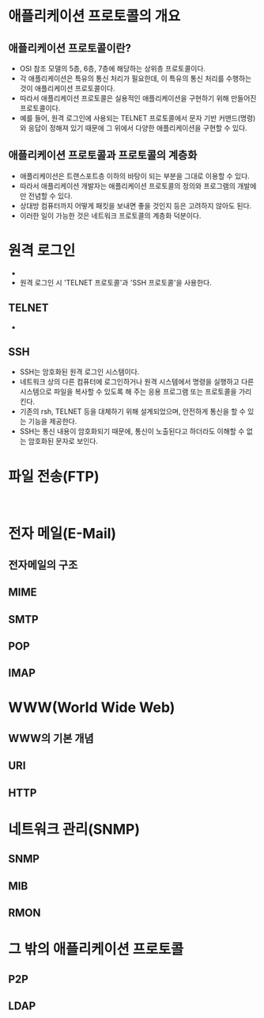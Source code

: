 
# 애플리케이션 프로토콜의 개요
## 애플리케이션 프로토콜이란?
- OSI 참조 모델의 5층, 6층, 7층에 해당하는 상위층 프로토콜이다.
- 각 애플리케이션은 특유의 통신 처리가 필요한데, 이 특유의 통신 처리를 수행하는 것이 애플리케이션 프로토콜이다.
- 따라서 애플리케이션 프로토콜은 실용적인 애플리케이션을 구현하기 위해 만들어진 프로토콜이다.
- 예를 들어, 원격 로그인에 사용되는 TELNET 프로토콜에서 문자 기반 커맨드(명령)와 응답이 정해져 있기 때문에 그 위에서 다양한 애플리케이션을 구현할 수 있다.
## 애플리케이션 프로토콜과 프로토콜의 계층화
- 애플리케이션은 트랜스포트층 이하의 바탕이 되는 부분을 그대로 이용할 수 있다.
- 따라서 애플리케이션 개발자는 애플리케이션 프로토콜의 정의와 프로그램의 개발에만 전념할 수 있다.
- 상대방 컴퓨터까지 어떻게 패킷을 보내면 좋을 것인지 등은 고려하지 않아도 된다.
- 이러한 일이 가능한 것은 네트워크 프로토콜의 계층화 덕분이다.


# 원격 로그인
- 
- 원격 로그인 시 'TELNET 프로토콜'과 'SSH 프로토콜'을 사용한다.
## TELNET
- 
## SSH
- SSH는 암호화된 원격 로그인 시스템이다.
- 네트워크 상의 다른 컴퓨터에 로그인하거나 원격 시스템에서 명령을 실행하고 다른 시스템으로 파일을 복사할 수 있도록 해 주는 응용 프로그램 또는 프로토콜을 가리킨다. 
- 기존의 rsh, TELNET 등을 대체하기 위해 설계되었으며, 안전하게 통신을 할 수 있는 기능을 제공한다.
- SSH는 통신 내용이 암호화되기 때문에, 통신이 노출된다고 하더라도 이해할 수 없는 암호화된 문자로 보인다.


# 파일 전송(FTP)
<br/>

# 전자 메일(E-Mail)
## 전자메일의 구조
## MIME
## SMTP
## POP
## IMAP


# WWW(World Wide Web)
## WWW의 기본 개념
## URI
## HTTP


# 네트워크 관리(SNMP)
## SNMP
## MIB
## RMON


# 그 밖의 애플리케이션 프로토콜
## P2P
## LDAP
